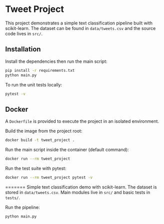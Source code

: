 # Tweet Project

This project demonstrates a simple text classification pipeline built with scikit-learn. The dataset can be found in `data/tweets.csv` and the source code lives in `src/`.

## Installation

Install the dependencies then run the main script:

```bash
pip install -r requirements.txt
python main.py
```

To run the unit tests locally:

```bash
pytest -v
```

## Docker

A `Dockerfile` is provided to execute the project in an isolated environment.

Build the image from the project root:

```bash
docker build -t tweet_project .
```

Run the main script inside the container (default command):

```bash
docker run --rm tweet_project
```

Run the test suite with pytest:

```bash
docker run --rm tweet_project pytest -v
```

=======
Simple text classification demo with scikit-learn. The dataset is stored in
`data/tweets.csv`. Main modules live in `src/` and basic tests in `tests/`.

Run the pipeline:
```
python main.py
```
